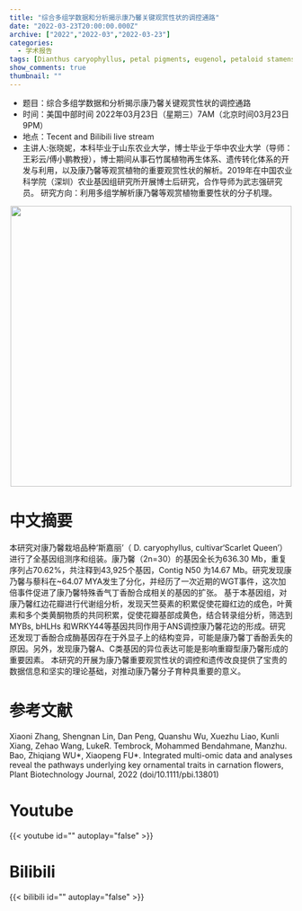 ```yaml
---
title: "综合多组学数据和分析揭示康乃馨关键观赏性状的调控通路"
date: "2022-03-23T20:00:00.000Z"
archive: ["2022","2022-03","2022-03-23"]
categories:
  - 学术报告
tags: [Dianthus caryophyllus, petal pigments, eugenol, petaloid stamens, genome]
show_comments: true
thumbnail: ""
---
```


- 题目：综合多组学数据和分析揭示康乃馨关键观赏性状的调控通路
- 时间：美国中部时间 2022年03月23日（星期三）7AM（北京时间03月23日9PM）
- 地点：Tecent and Bilibili live stream
- 主讲人:张晓妮，本科毕业于山东农业大学，博士毕业于华中农业大学（导师：王彩云/傅小鹏教授），博士期间从事石竹属植物再生体系、遗传转化体系的开发与利用，以及康乃馨等观赏植物的重要观赏性状的解析。2019年在中国农业科学院（深圳）农业基因组研究所开展博士后研究，合作导师为武志强研究员。
研究方向：利用多组学解析康乃馨等观赏植物重要性状的分子机理。

<div align="center">
<img src="https://s2.loli.net/2022/04/03/B6Ocu83gEQ7yAnf.png" height=500>
</div>

# 中文摘要
本研究对康乃馨栽培品种‘斯嘉丽’（ D. caryophyllus, cultivar‘Scarlet Queen’）进行了全基因组测序和组装。康乃馨（2n=30）的基因全长为636.30 Mb，重复序列占70.62%，共注释到43,925个基因，Contig N50 为14.67 Mb。研究发现康乃馨与藜科在~64.07 MYA发生了分化，并经历了一次近期的WGT事件，这次加倍事件促进了康乃馨特殊香气丁香酚合成相关的基因的扩张。
基于本基因组，对康乃馨红边花瓣进行代谢组分析，发现天竺葵素的积累促使花瓣红边的成色，叶黄素和多个类黄酮物质的共同积累，促使花瓣基部成黄色，结合转录组分析，筛选到MYBs, bHLHs 和WRKY44等基因共同作用于ANS调控康乃馨花边的形成。研究还发现丁香酚合成酶基因存在于外显子上的结构变异，可能是康乃馨丁香酚丢失的原因。另外，发现康乃馨A、C类基因的异位表达可能是影响重瓣型康乃馨形成的重要因素。
本研究的开展为康乃馨重要观赏性状的调控和遗传改良提供了宝贵的数据信息和坚实的理论基础，对推动康乃馨分子育种具重要的意义。

# 参考文献
Xiaoni Zhang, Shengnan Lin, Dan Peng, Quanshu Wu, Xuezhu Liao, Kunli Xiang, Zehao Wang, LukeR. Tembrock, Mohammed Bendahmane, Manzhu. Bao, Zhiqiang WU*, Xiaopeng FU*. Integrated multi-omic data and analyses  reveal the pathways underlying key ornamental traits in carnation flowers, Plant Biotechnology Journal, 2022 (doi/10.1111/pbi.13801)

# Youtube

{{< youtube id="" autoplay="false" >}}

# Bilibili

{{< bilibili id="" autoplay="false" >}}

